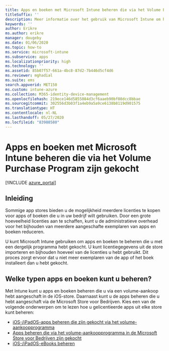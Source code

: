 ```yaml
---
title: Apps en boeken met Microsoft Intune beheren die via het Volume Purchase Program zijn gekocht
titleSuffix: ''
description: Meer informatie over het gebruik van Microsoft Intune om het gebruik van apps en boeken te controleren die zijn gekocht via het Volume Purchasing Program.
keywords: ''
author: Erikre
ms.author: erikre
manager: dougeby
ms.date: 01/06/2020
ms.topic: how-to
ms.service: microsoft-intune
ms.subservice: apps
ms.localizationpriority: high
ms.technology: ''
ms.assetid: 85b07f57-661a-4bc8-87d2-7b446d5cf4d6
ms.reviewer: mghadial
ms.suite: ems
search.appverid: MET150
ms.custom: intune-azure
ms.collection: M365-identity-device-management
ms.openlocfilehash: 219ece146d5855084d3cf6aaeb90bf08dcc8bbae
ms.sourcegitcommit: 302556d3b03f1a4eb9a5a9ce6138b8119d901575
ms.translationtype: HT
ms.contentlocale: nl-NL
ms.lasthandoff: 05/27/2020
ms.locfileid: "83988580"
---
```

# <a name="manage-volume-purchased-apps-and-books-with-microsoft-intune"></a>Apps en boeken met Microsoft Intune beheren die via het Volume Purchase Program zijn gekocht

[!INCLUDE [azure_portal](../includes/azure_portal.md)]

## <a name="introduction"></a>Inleiding

Sommige app stores bieden u de mogelijkheid meerdere licenties te kopen voor apps of boeken die u in uw bedrijf wilt gebruiken. Door een grote hoeveelheid licenties aan te schaffen, kunt u de administratieve overhead voor het bijhouden van meerdere aangeschafte exemplaren van apps en boeken reduceren.

U kunt Microsoft Intune gebruiken om apps en boeken te beheren die u met een dergelijk programma hebt gekocht. U kunt licentiegegevens uit de store importeren en bijhouden hoeveel van de licenties u hebt gebruikt. Dit proces zorgt ervoor dat u niet meer exemplaren van de app of het boek installeert dan u hebt gekocht.

## <a name="which-types-of-apps-and-books-can-you-manage"></a>Welke typen apps en boeken kunt u beheren?

Met Intune kunt u apps en boeken beheren die u via een volume-aankoop hebt aangeschaft in de iOS-store. Daarnaast kunt u de apps beheren die u hebt aangeschaft via de Microsoft Store voor Bedrijven. Kies een van de volgende onderwerpen om te lezen hoe u gelicentieerde apps uit elke store kunt beheren:

- [iOS-/iPadOS-apps beheren die zijn gekocht via het volume-aankoopprogramma](vpp-apps-ios.md)
- [Apps beheren die via het volume-aankoopprogramma in de Microsoft Store voor Bedrijven zijn gekocht](windows-store-for-business.md)
- [iOS-/iPadOS-eBooks beheren](vpp-ebooks-ios.md)
